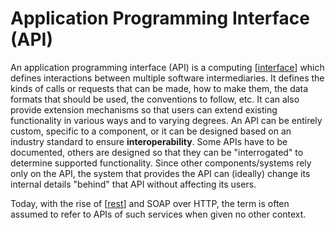 # Application Programming Interface (API)

An application programming interface (API) is a computing [[interface]] which defines interactions between multiple software intermediaries. It defines the kinds of calls or requests that can be made, how to make them, the data formats that should be used, the conventions to follow, etc. It can also provide extension mechanisms so that users can extend existing functionality in various ways and to varying degrees. An API can be entirely custom, specific to a component, or it can be designed based on an industry standard to ensure **interoperability**. Some APIs have to be documented, others are designed so that they can be "interrogated" to determine supported functionality. Since other components/systems rely only on the API, the system that provides the API can (ideally) change its internal details "behind" that API without affecting its users.

Today, with the rise of [[rest]] and SOAP over HTTP, the term is often assumed to refer to APIs of such services when given no other context.

[//begin]: # "Autogenerated link references for markdown compatibility"
[rest]: ../software-architecture/rest "Representational State Transfer"
[interface]: interface "Interface"
[//end]: # "Autogenerated link references"
